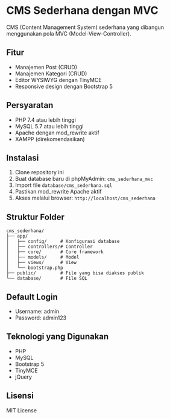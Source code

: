 # CMS Sederhana dengan MVC

CMS (Content Management System) sederhana yang dibangun menggunakan pola MVC (Model-View-Controller).

## Fitur

- Manajemen Post (CRUD)
- Manajemen Kategori (CRUD)
- Editor WYSIWYG dengan TinyMCE
- Responsive design dengan Bootstrap 5

## Persyaratan

- PHP 7.4 atau lebih tinggi
- MySQL 5.7 atau lebih tinggi
- Apache dengan mod_rewrite aktif
- XAMPP (direkomendasikan)

## Instalasi

1. Clone repository ini
2. Buat database baru di phpMyAdmin: `cms_sederhana_mvc`
3. Import file `database/cms_sederhana.sql`
4. Pastikan mod_rewrite Apache aktif
5. Akses melalui browser: `http://localhost/cms_sederhana`

## Struktur Folder

```
cms_sederhana/
├── app/
│   ├── config/     # Konfigurasi database
│   ├── controllers/# Controller
│   ├── core/       # Core framework
│   ├── models/     # Model
│   ├── views/      # View
│   └── bootstrap.php
├── public/         # File yang bisa diakses publik
└── database/       # File SQL
```

## Default Login

- Username: admin
- Password: admin123

## Teknologi yang Digunakan

- PHP
- MySQL
- Bootstrap 5
- TinyMCE
- jQuery

## Lisensi

MIT License 